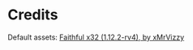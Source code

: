 # Credits
Default assets: [Faithful x32 (1.12.2-rv4), by xMrVizzy](https://minecraft.curseforge.com/projects/faithful-32x)